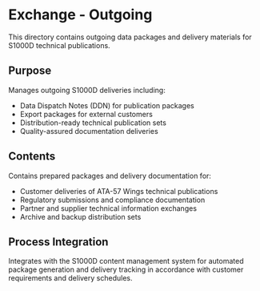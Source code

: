 # Exchange - Outgoing

This directory contains outgoing data packages and delivery materials for S1000D technical publications.

## Purpose

Manages outgoing S1000D deliveries including:

- Data Dispatch Notes (DDN) for publication packages
- Export packages for external customers
- Distribution-ready technical publication sets
- Quality-assured documentation deliveries

## Contents

Contains prepared packages and delivery documentation for:

- Customer deliveries of ATA-57 Wings technical publications
- Regulatory submissions and compliance documentation
- Partner and supplier technical information exchanges
- Archive and backup distribution sets

## Process Integration

Integrates with the S1000D content management system for automated package generation and delivery tracking in accordance with customer requirements and delivery schedules.